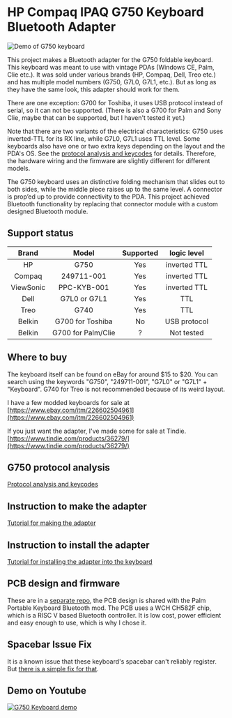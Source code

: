 # HP Compaq IPAQ G750 Keyboard Bluetooth Adapter

![Demo of G750 keyboard](/images/demo.gif)

This project makes a Bluetooth adapter for the G750 foldable keyboard. This keyboard was meant to use with vintage PDAs (Windows CE, Palm, Clie etc.). It was sold under various brands (HP, Compaq, Dell, Treo etc.) and has multiple model numbers (G750, G7L0, G7L1, etc.). But as long as they have the same look, this adapter should work for them.

There are one exception: G700 for Toshiba, it uses USB protocol instead of serial, so it can not be supported. (There is also a G700 for Palm and Sony Clie, maybe that can be supported, but I haven't tested it yet.)

Note that there are two variants of the electrical characteristics: G750 uses inverted-TTL for its RX line, while G7L0, G7L1 uses TTL level. Some keyboards also have one or two extra keys depending on the layout and the PDA's OS. See the [protocol analysis and keycodes](g750_protocol.md) for details. Therefore, the hardware wiring and the firmware are slightly different for different models.

The G750 keyboard uses an distinctive folding mechanism that slides out to both sides, while the middle piece raises up to the same level. A connector is prop’ed up to provide connectivity to the PDA. This project achieved Bluetooth functionality by replacing that connector module with a custom designed Bluetooth module.

Support status
-----------

| Brand | Model | Supported | logic level |
| :-------: | :-------: | :-------: | :-------: |
| HP | G750 | Yes | inverted TTL |
| Compaq | 249711-001 | Yes | inverted TTL |
| ViewSonic | PPC-KYB-001 | Yes | inverted TTL |
| Dell | G7L0 or G7L1 | Yes | TTL |
| Treo | G740 | Yes | TTL |
| Belkin | G700 for Toshiba | No | USB protocol |
| Belkin | G700 for Palm/Clie | ? | Not tested |

Where to buy
-----------

The keyboard itself can be found on eBay for around $15 to $20. You can search using the keywords "G750", "249711-001", "G7L0" or "G7L1" + "Keyboard". G740 for Treo is not recommended because of its weird layout.

I have a few modded keyboards for sale at [https://www.ebay.com/itm/226602504961](https://www.ebay.com/itm/226602504961)

If you just want the adapter, I've made some for sale at Tindie. [https://www.tindie.com/products/36279/](https://www.tindie.com/products/36279/)

G750 protocol analysis
-----------

[Protocol analysis and keycodes](g750_protocol.md)

Instruction to make the adapter
-----------

[Tutorial for making the adapter](how_to_make.md)

Instruction to install the adapter
-----------

[Tutorial for installing the adapter into the keyboard](install.md)

PCB design and firmware
-----------
These are in a [separate repo](https://github.com/pymo/wch_micro_kbd/), the PCB design is shared with the Palm Portable Keyboard Bluetooth mod. The PCB uses a WCH CH582F chip, which is a RISC V based Bluetooth controller. It is low cost, power efficient and easy enough to use, which is why I chose it.

Spacebar Issue Fix
-----------
It is a known issue that these keyboard's spacebar can't reliably register. But [there is a simple fix for that](spacebar_fix.md).

Demo on Youtube
-----------

[![G750 Keyboard demo](http://img.youtube.com/vi/a8__Df5YKs4/0.jpg)](https://www.youtube.com/watch?v=a8__Df5YKs4 "Converting the G750 folding keyboard into Bluetooth")


